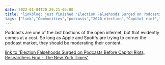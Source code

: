 ```yaml
---
date: 2022-01-04T20:20:21-05:00
title: "linkblog: just finished 'Election Falsehoods Surged on Podcasts Before Capitol Riots, Researchers Find - The New York Times'"
tags: ["link","Communities","podcasts","2020 election","Capitol riot","platforms","content moderation"]
---
```

Podcasts are one of the last bastions of the open internet, but that evidently comes at a cost. So long as Apple and Spotify are trying to corner the podcast market, they should be moderating their content.
 
[link to 'Election Falsehoods Surged on Podcasts Before Capitol Riots, Researchers Find - The New York Times'](https://www.nytimes.com/2022/01/04/technology/apple-google-spotify-podcast-election-misinformation.html)
